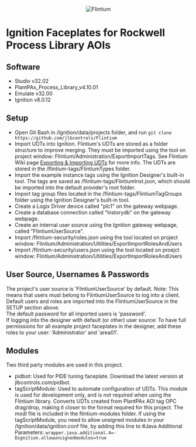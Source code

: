 <p align="center">
  <img src="https://user-images.githubusercontent.com/46946127/83900821-f093c280-a727-11ea-9bd5-7f5cd4714d05.png" alt="Flintium"/><br/>
</p>  

# Ignition Faceplates for Rockwell Process Library AOIs

## Software  
* Studio v32.02  
* PlantPAx_Process_Library_v4.10.01  
* Emulate v32.00  
* Ignition v8.0.12  

## Setup  
* Open Git Bash in /Ignition/data/projects folder, and run ```git clone https://github.com/jlbcontrols/Flintium```  
* Import UDTs into Ignition. Flintium's UDTs are stored as a folder structure to improve merging. They must be imported using the tool on project window: Flintium/Administration/ExportImportTags. See Flintium Wiki page [Exporting & Importing UDTs](https://github.com/jlbcontrols/Flintium/wiki/Exporting-&-Importing-UDTs) for more info. The UDTs are stored in the /flintium-tags/FlintiumTypes folder.  
* Import the example instance tags using the Ignition Designer's built-in tool. The tags are saved as /flintium-tags/FlintiumInst.json, which should be imported into the default provider's root folder.  
* Import tag group files located in the /flintium-tags/FlintiumTagGroups folder using the Ignition Designer's built-in tool.  
* Create a Logix Driver device called "plc1" on the gateway webpage.  
* Create a database connection called "historydb" on the gateway webpage.  
* Create an internal user source using the Ignition gateway webpage, called "FlintiumUserSource".  
* Import /flintium-security/roles.json using the tool located on project window: Flintium/Administration/Utilities/ExportImportRolesAndUsers  
* Import /flintium-security/users.json using the tool located on proejct window: Flintium/Administration/Utilities/ExportImportRolesAndUsers

## User Source, Usernames & Passwords 
The project's user source is 'FlintiumUserSource' by default. Note: This means that users must belong to FlintiumUserSource to log into a client.  
Default users and roles are imported into the FlintiumUserSource in the SETUP section above.  
The default password for all imported users is 'password'.  
If logging into the designer with default (or other) user source: To have full permissions for all example project faceplates in the designer, add these roles to your user: 'Administrator' and 'area01'.  

## Modules 
Two third party modules are used in this project.  
* pidbot: Used for PIDE tuning faceplate. Download the latest version at jlbcontrols.com/pidbot.  
* tagScriptModule: Used to automate configuration of UDTs. This module is used for development only, and is not required when using the Flintium library. Converts UDTs created from PlantPAx AOI tag OPC drag/drop, making it closer to the format required for this project. The modl file is included in the flintium-modules folder. If using the tagScriptModule, you need to allow unsigned modules in your /Ignition/data/ignition.conf file, by adding this line to #Java Additional Parameters: ```wrapper.java.additional.4=-Dignition.allowunsignedmodules=true```
